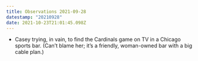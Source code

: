 ```yaml
---
title: Observations 2021-09-28
datestamp: "20210928"
date: 2021-10-23T21:01:45.098Z
---
```

- Casey trying, in vain, to find the Cardinals game on TV in a Chicago sports bar. (Can’t blame her; it’s a friendly, woman-owned bar with a big cable plan.)